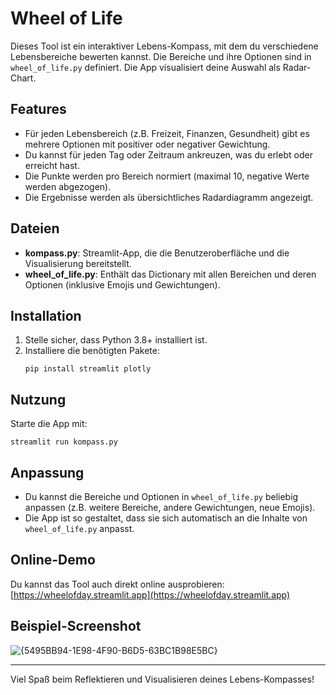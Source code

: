 # Wheel of Life

Dieses Tool ist ein interaktiver Lebens-Kompass, mit dem du verschiedene Lebensbereiche bewerten kannst. Die Bereiche und ihre Optionen sind in `wheel_of_life.py` definiert. Die App visualisiert deine Auswahl als Radar-Chart.

## Features
- Für jeden Lebensbereich (z.B. Freizeit, Finanzen, Gesundheit) gibt es mehrere Optionen mit positiver oder negativer Gewichtung.
- Du kannst für jeden Tag oder Zeitraum ankreuzen, was du erlebt oder erreicht hast.
- Die Punkte werden pro Bereich normiert (maximal 10, negative Werte werden abgezogen).
- Die Ergebnisse werden als übersichtliches Radardiagramm angezeigt.

## Dateien
- **kompass.py**: Streamlit-App, die die Benutzeroberfläche und die Visualisierung bereitstellt.
- **wheel_of_life.py**: Enthält das Dictionary mit allen Bereichen und deren Optionen (inklusive Emojis und Gewichtungen).

## Installation
1. Stelle sicher, dass Python 3.8+ installiert ist.
2. Installiere die benötigten Pakete:
   ```
   pip install streamlit plotly
   ```

## Nutzung
Starte die App mit:
```
streamlit run kompass.py
```

## Anpassung
- Du kannst die Bereiche und Optionen in `wheel_of_life.py` beliebig anpassen (z.B. weitere Bereiche, andere Gewichtungen, neue Emojis).
- Die App ist so gestaltet, dass sie sich automatisch an die Inhalte von `wheel_of_life.py` anpasst.

## Online-Demo
Du kannst das Tool auch direkt online ausprobieren:
[https://wheelofday.streamlit.app](https://wheelofday.streamlit.app)

## Beispiel-Screenshot
![{5495BB94-1E98-4F90-B6D5-63BC1B98E5BC}](https://github.com/user-attachments/assets/35b2bd89-9644-4805-94fc-da839c3708ae)


---
Viel Spaß beim Reflektieren und Visualisieren deines Lebens-Kompasses!
